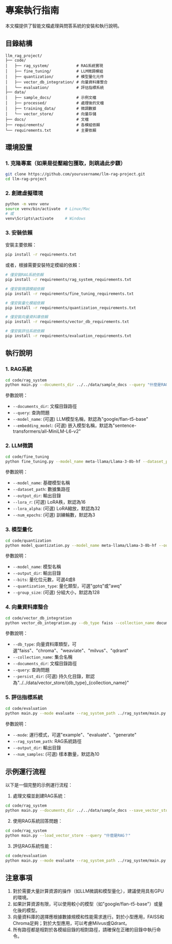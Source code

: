 # 專案執行指南

本文檔提供了智能文檔處理與問答系統的安裝和執行說明。

## 目錄結構

```
llm_rag_project/
├── code/
│   ├── rag_system/            # RAG系統實現
│   ├── fine_tuning/           # LLM微調模組
│   ├── quantization/          # 模型量化元件
│   ├── vector_db_integration/ # 向量資料庫整合
│   └── evaluation/            # 評估指標系統
├── data/
│   ├── sample_docs/           # 示例文檔
│   ├── processed/             # 處理後的文檔
│   ├── training_data/         # 微調數據
│   └── vector_store/          # 向量存儲
├── docs/                      # 文檔
├── requirements/              # 各模組依賴
└── requirements.txt           # 主要依賴
```

## 環境設置

### 1. 克隆專案（如果是從壓縮包獲取，則跳過此步驟）

```bash
git clone https://github.com/yourusername/llm-rag-project.git
cd llm-rag-project
```

### 2. 創建虛擬環境

```bash
python -m venv venv
source venv/bin/activate  # Linux/Mac
# 或
venv\Scripts\activate     # Windows
```

### 3. 安裝依賴

安裝主要依賴：

```bash
pip install -r requirements.txt
```

或者，根據需要安裝特定模組的依賴：

```bash
# 僅安裝RAG系統依賴
pip install -r requirements/rag_system_requirements.txt

# 僅安裝微調模組依賴
pip install -r requirements/fine_tuning_requirements.txt

# 僅安裝量化模組依賴
pip install -r requirements/quantization_requirements.txt

# 僅安裝向量資料庫依賴
pip install -r requirements/vector_db_requirements.txt

# 僅安裝評估系統依賴
pip install -r requirements/evaluation_requirements.txt
```

## 執行說明

### 1. RAG系統

```bash
cd code/rag_system
python main.py --documents_dir ../../data/sample_docs --query "什麼是RAG？"
```

參數說明：
- `--documents_dir`: 文檔目錄路徑
- `--query`: 查詢問題
- `--model_name`: (可選) LLM模型名稱，默認為"google/flan-t5-base"
- `--embedding_model`: (可選) 嵌入模型名稱，默認為"sentence-transformers/all-MiniLM-L6-v2"

### 2. LLM微調

```bash
cd code/fine_tuning
python fine_tuning.py --model_name meta-llama/Llama-3-8b-hf --dataset_path ../../data/training_data/dataset.json --output_dir ../../models/fine_tuned
```

參數說明：
- `--model_name`: 基礎模型名稱
- `--dataset_path`: 數據集路徑
- `--output_dir`: 輸出目錄
- `--lora_r`: (可選) LoRA秩，默認為16
- `--lora_alpha`: (可選) LoRA縮放，默認為32
- `--num_epochs`: (可選) 訓練輪數，默認為3

### 3. 模型量化

```bash
cd code/quantization
python model_quantization.py --model_name meta-llama/Llama-3-8b-hf --output_dir ../../models/quantized --bits 4 --quantization_type gptq
```

參數說明：
- `--model_name`: 模型名稱
- `--output_dir`: 輸出目錄
- `--bits`: 量化位元數，可選4或8
- `--quantization_type`: 量化類型，可選"gptq"或"awq"
- `--group_size`: (可選) 分組大小，默認為128

### 4. 向量資料庫整合

```bash
cd code/vector_db_integration
python vector_db_integration.py --db_type faiss --collection_name documents --documents_dir ../../data/sample_docs --query "什麼是向量資料庫？"
```

參數說明：
- `--db_type`: 向量資料庫類型，可選"faiss"、"chroma"、"weaviate"、"milvus"、"qdrant"
- `--collection_name`: 集合名稱
- `--documents_dir`: 文檔目錄路徑
- `--query`: 查詢問題
- `--persist_dir`: (可選) 持久化目錄，默認為"../../data/vector_store/{db_type}_{collection_name}"

### 5. 評估指標系統

```bash
cd code/evaluation
python main.py --mode evaluate --rag_system_path ../rag_system/main.py --output_dir ../../evaluation_results
```

參數說明：
- `--mode`: 運行模式，可選"example"、"evaluate"、"generate"
- `--rag_system_path`: RAG系統路徑
- `--output_dir`: 輸出目錄
- `--num_samples`: (可選) 樣本數量，默認為10

## 示例運行流程

以下是一個完整的示例運行流程：

1. 處理文檔並創建RAG系統：

```bash
cd code/rag_system
python main.py --documents_dir ../../data/sample_docs --save_vector_store
```

2. 使用RAG系統回答問題：

```bash
cd code/rag_system
python main.py --load_vector_store --query "什麼是RAG？"
```

3. 評估RAG系統性能：

```bash
cd code/evaluation
python main.py --mode evaluate --rag_system_path ../rag_system/main.py
```

## 注意事項

1. 對於需要大量計算資源的操作（如LLM微調和模型量化），建議使用具有GPU的環境。
2. 如果計算資源有限，可以使用較小的模型（如"google/flan-t5-base"）或量化後的模型。
3. 向量資料庫的選擇應根據數據規模和性能需求進行。對於小型應用，FAISS和Chroma足夠；對於大型應用，可以考慮Milvus或Qdrant。
4. 所有路徑都是相對於各模組目錄的相對路徑，請確保在正確的目錄中執行命令。
